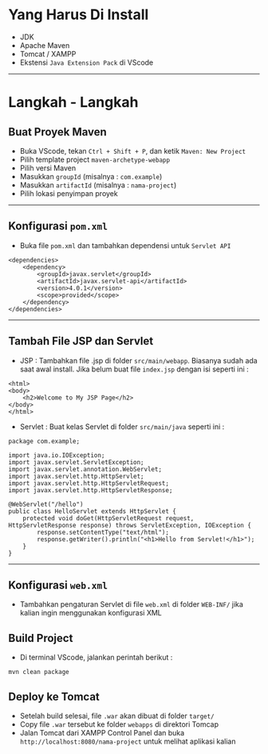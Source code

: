 # Yang Harus Di Install
- JDK
- Apache Maven
- Tomcat / XAMPP
- Ekstensi  ```Java Extension Pack``` di VScode

---
# Langkah - Langkah
## Buat Proyek Maven
- Buka VScode, tekan ```Ctrl + Shift + P```, dan ketik ```Maven: New Project```
- Pilih template project ```maven-archetype-webapp```
- Pilih versi Maven
- Masukkan ```groupId``` (misalnya : ```com.example```)
- Masukkan ```artifactId``` (misalnya : ```nama-project```)
- Pilih lokasi penyimpan proyek

---
## Konfigurasi ```pom.xml```
- Buka file ```pom.xml``` dan tambahkan dependensi untuk ```Servlet API```
```
<dependencies>
    <dependency>
        <groupId>javax.servlet</groupId>
        <artifactId>javax.servlet-api</artifactId>
        <version>4.0.1</version>
        <scope>provided</scope>
    </dependency>
</dependencies>
```

---
## Tambah File JSP dan Servlet
- JSP : Tambahkan file .jsp di folder ```src/main/webapp```. Biasanya sudah ada saat awal install. Jika belum buat file ```index.jsp``` dengan isi seperti ini :
```
<html>
<body>
    <h2>Welcome to My JSP Page</h2>
</body>
</html>
```
  
- Servlet : Buat kelas Servlet di folder ```src/main/java``` seperti ini :
```
package com.example;

import java.io.IOException;
import javax.servlet.ServletException;
import javax.servlet.annotation.WebServlet;
import javax.servlet.http.HttpServlet;
import javax.servlet.http.HttpServletRequest;
import javax.servlet.http.HttpServletResponse;

@WebServlet("/hello")
public class HelloServlet extends HttpServlet {
    protected void doGet(HttpServletRequest request, HttpServletResponse response) throws ServletException, IOException {
        response.setContentType("text/html");
        response.getWriter().println("<h1>Hello from Servlet!</h1>");
    }
}
```

---
## Konfigurasi ```web.xml```
- Tambahkan pengaturan Servlet di file ```web.xml``` di folder ```WEB-INF/``` jika kalian ingin menggunakan konfigurasi XML

## Build Project
- Di terminal VScode, jalankan perintah berikut :
```
mvn clean package
```

## Deploy ke Tomcat
- Setelah build selesai, file ```.war``` akan dibuat di folder ```target/```
- Copy file ```.war``` tersebut ke folder ```webapps``` di direktori Tomcap
- Jalan Tomcat dari XAMPP Control Panel dan buka ```http://localhost:8080/nama-project``` untuk melihat aplikasi kalian